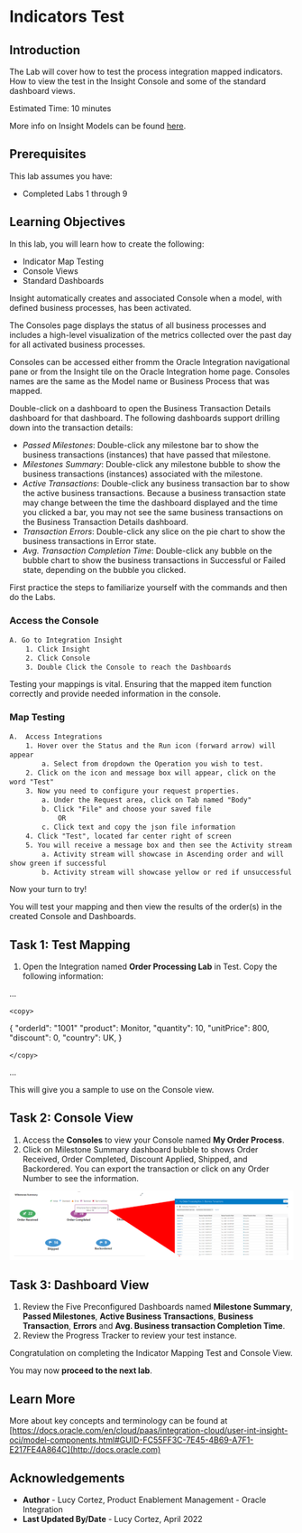 # Indicators Test

## Introduction

The Lab will cover how to test the process integration mapped indicators. How to view the test in the Insight Console and some of the standard dashboard views.

Estimated Time: 10 minutes

More info on Insight Models can be found [here](https://docs.oracle.com/en/cloud/paas/integration-cloud/user-int-insight-oci/work-models-integration-insight.html).

## Prerequisites

This lab assumes you have:

- Completed Labs 1 through 9

## Learning Objectives

In this lab, you will learn how to create the following:

- Indicator Map Testing
- Console Views
- Standard Dashboards

Insight automatically creates and associated Console when a model, with defined business processes, has been activated.

The Consoles page displays the status of all business processes and includes a high-level visualization of the metrics collected over the past day for all activated business processes.

Consoles can be accessed either fromm the Oracle Integration navigational pane or from the Insight tile on the Oracle Integration home page. Consoles names are the same as the Model name or Business Process that was mapped.

Double-click on a dashboard to open the Business Transaction Details dashboard for that dashboard. The following dashboards support drilling down into the transaction details:
* *Passed Milestones*: Double-click any milestone bar to show the business transactions (instances) that have passed that milestone.
* *Milestones Summary*: Double-click any milestone bubble to show the business transactions (instances) associated with the milestone.
* *Active Transactions*: Double-click any business transaction bar to show the active business transactions. Because a business transaction state may change between the time the dashboard displayed and the time you clicked a bar, you may not see the same business transactions on the Business Transaction Details dashboard.
* *Transaction Errors*: Double-click any slice on the pie chart to show the business transactions in Error state.
* *Avg. Transaction Completion Time*: Double-click any bubble on the bubble chart to show the business transactions in Successful or Failed state, depending on the bubble you clicked.

First practice the steps to familiarize yourself with the commands and then do the Labs.

### Access the Console

    A. Go to Integration Insight    
        1. Click Insight
        2. Click Console
        3. Double Click the Console to reach the Dashboards
Testing your mappings is vital. Ensuring that the mapped item function correctly and provide needed information in the console.  

### Map Testing

    A.  Access Integrations  
        1. Hover over the Status and the Run icon (forward arrow) will appear
            a. Select from dropdown the Operation you wish to test. 
        2. Click on the icon and message box will appear, click on the word "Test"
        3. Now you need to configure your request properties.
            a. Under the Request area, click on Tab named "Body" 
            b. Click "File" and choose your saved file 
                OR 
            c. Click text and copy the json file information
        4. Click "Test", located far center right of screen
        5. You will receive a message box and then see the Activity stream 
            a. Activity stream will showcase in Ascending order and will show green if successful
            b. Activity stream will showcase yellow or red if unsuccessful

Now your turn to try!

You will test your mapping and then view the results of the order(s) in the created Console and Dashboards.

## Task 1: Test Mapping

1. Open the Integration named **Order Processing Lab** in Test.  Copy the following information:

...

    <copy>
{
    "orderId": "1001"
    "product": Monitor,
    "quantity": 10,
    "unitPrice": 800,
    "discount": 0,
    "country": UK,
    }


    </copy>
...

This will give you a sample to use on the Console view.

## Task 2: Console View

1. Access the **Consoles** to view your Console named **My Order Process**. 
2. Click on Milestone Summary dashboard bubble to shows Order Received, Order Completed, Discount Applied, Shipped, and Backordered. You can export the transaction or click on any Order Number to see the information.

![Milestone Summary](./images/milestonesummary.png " ")

## Task 3: Dashboard View

1. Review the Five Preconfigured Dashboards named **Milestone Summary**, **Passed Milestones**, **Active Business Transactions**, **Business Transaction**, **Errors** and **Avg. Business transaction Completion Time**.
2. Review the Progress Tracker to review your test instance.

Congratulation on completing the Indicator Mapping Test and Console View.

You may now **proceed to the next lab**.

## Learn More

More about key concepts and terminology can be found at [https://docs.oracle.com/en/cloud/paas/integration-cloud/user-int-insight-oci/model-components.html#GUID-FC55FF3C-7E45-4B69-A7F1-E217FE4A864C](http://docs.oracle.com)

## Acknowledgements

* **Author** - Lucy Cortez, Product Enablement Management - Oracle Integration
* **Last Updated By/Date** - Lucy Cortez, April 2022
